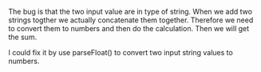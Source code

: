 
The bug is that the two input value are in type of string. When we add two strings togther we actually concatenate them together. Therefore we need to convert them to numbers and then do the calculation. Then we will get the sum.

I could fix it by use parseFloat() to convert two input string values to numbers.
